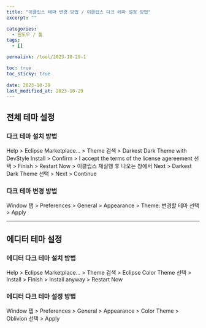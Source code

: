 ```yaml
---
title: "이클립스 테마 변경 방법 / 이클립스 다크 테마 설정 방법"
excerpt: ""

categories:
  - 윈도우 / 툴
tags:
  - []

permalink: /tool/2023-10-29-1

toc: true
toc_sticky: true
 
date: 2023-10-29
last_modified_at: 2023-10-29
---
```


## 전체 테마 설정

### 다크 테마 설치 방법
Help > Eclipse Marketplace... > Theme 검색 > Darkest Dark Theme with DevStyle Install > Confirm > I accept the terms of the license agereement 선택 > Finish > Restart Now > 이클립스 재실행 후 나오는 창에서 Next > Darkest Dark Theme 선택 > Next > Continue

### 다크 테마 변경 방법
Window 탭 > Preferences > General > Appearance > Theme: 변경할 테마 선택 > Apply

---

## 에디터 테마 설정

### 에디터 다크 테마 설치 방법
Help > Eclipse Marketplace... > Theme 검색 > Eclipse Color Theme 선택 > Install > Finish > Install anyway > Restart Now

### 에디터 다크 테마 설정 방법
Window 탭 > Preferences > General > Appearance > Color Theme > Oblivion 선택 > Apply